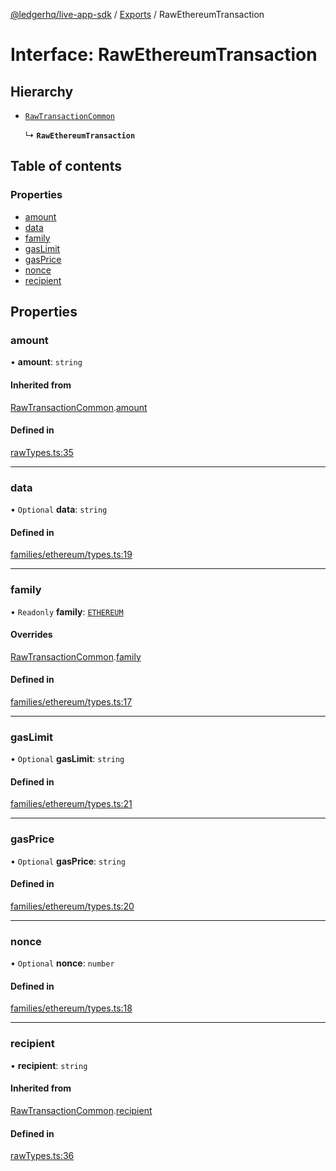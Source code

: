 [@ledgerhq/live-app-sdk](../README.md) / [Exports](../modules.md) / RawEthereumTransaction

# Interface: RawEthereumTransaction

## Hierarchy

- [`RawTransactionCommon`](RawTransactionCommon.md)

  ↳ **`RawEthereumTransaction`**

## Table of contents

### Properties

- [amount](RawEthereumTransaction.md#amount)
- [data](RawEthereumTransaction.md#data)
- [family](RawEthereumTransaction.md#family)
- [gasLimit](RawEthereumTransaction.md#gaslimit)
- [gasPrice](RawEthereumTransaction.md#gasprice)
- [nonce](RawEthereumTransaction.md#nonce)
- [recipient](RawEthereumTransaction.md#recipient)

## Properties

### amount

• **amount**: `string`

#### Inherited from

[RawTransactionCommon](RawTransactionCommon.md).[amount](RawTransactionCommon.md#amount)

#### Defined in

[rawTypes.ts:35](https://github.com/adrienlacombe-ledger/live-app-sdk/blob/a87afbd/src/rawTypes.ts#L35)

___

### data

• `Optional` **data**: `string`

#### Defined in

[families/ethereum/types.ts:19](https://github.com/adrienlacombe-ledger/live-app-sdk/blob/a87afbd/src/families/ethereum/types.ts#L19)

___

### family

• `Readonly` **family**: [`ETHEREUM`](../enums/FAMILIES.md#ethereum)

#### Overrides

[RawTransactionCommon](RawTransactionCommon.md).[family](RawTransactionCommon.md#family)

#### Defined in

[families/ethereum/types.ts:17](https://github.com/adrienlacombe-ledger/live-app-sdk/blob/a87afbd/src/families/ethereum/types.ts#L17)

___

### gasLimit

• `Optional` **gasLimit**: `string`

#### Defined in

[families/ethereum/types.ts:21](https://github.com/adrienlacombe-ledger/live-app-sdk/blob/a87afbd/src/families/ethereum/types.ts#L21)

___

### gasPrice

• `Optional` **gasPrice**: `string`

#### Defined in

[families/ethereum/types.ts:20](https://github.com/adrienlacombe-ledger/live-app-sdk/blob/a87afbd/src/families/ethereum/types.ts#L20)

___

### nonce

• `Optional` **nonce**: `number`

#### Defined in

[families/ethereum/types.ts:18](https://github.com/adrienlacombe-ledger/live-app-sdk/blob/a87afbd/src/families/ethereum/types.ts#L18)

___

### recipient

• **recipient**: `string`

#### Inherited from

[RawTransactionCommon](RawTransactionCommon.md).[recipient](RawTransactionCommon.md#recipient)

#### Defined in

[rawTypes.ts:36](https://github.com/adrienlacombe-ledger/live-app-sdk/blob/a87afbd/src/rawTypes.ts#L36)
